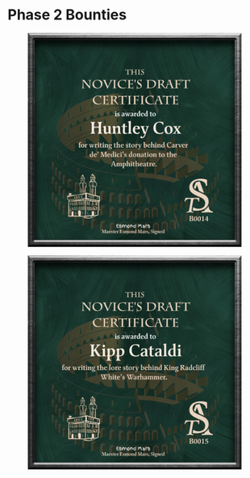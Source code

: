 # Phase 2 Bounties

<div>

<figure><img src="../../../../../.gitbook/assets/B0014.png" alt=""><figcaption></figcaption></figure>

 

<figure><img src="../../../../../.gitbook/assets/B0015.png" alt=""><figcaption></figcaption></figure>

</div>
